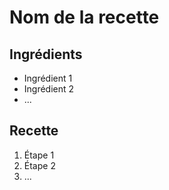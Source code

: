 # Nom de la recette

## Ingrédients

* Ingrédient 1
* Ingrédient 2
* ...

## Recette

1. Étape 1
2. Étape 2
3. ...
